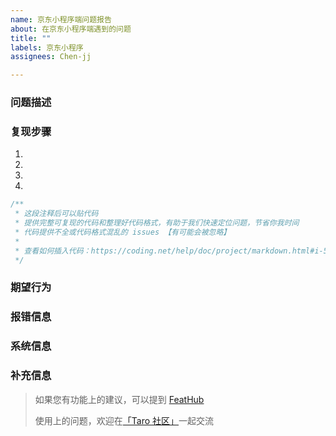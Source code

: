 ```yaml
---
name: 京东小程序端问题报告
about: 在京东小程序端遇到的问题
title: ""
labels: 京东小程序
assignees: Chen-jj

---
```


<!--
  如果是提交 bug，请搜索文档和 issue，确认以下事项：
  * 该问题没有在其他 issue 和文档讨论到，不属于重复内容
  * 除了「 补充信息」外，每一都必填
  不满足以上两点要求的 bug 报告，issue 会被直接关掉
  请多多理解，您现在的不便将会使 Taro 开发者更高效地定位你的问题，修复你的问题
  像你一样的 Taro 的使用者也可以通过搜索找到你提供的 bug，对各方都有很大好处
-->

### 问题描述

<!-- 站在其它人的角度尽可能清晰地、简洁地把问题描述清楚 -->

### 复现步骤

<!-- 复现问题的步骤。代码只贴截图，不贴文字会被视为无效issue -->

1. <!-- 打开'...' -->
2. <!-- 点击'....' -->
3. <!-- 滚动到'....' -->
4. <!-- 看见的现象... -->


```js
/**
 * 这段注释后可以贴代码
 * 提供完整可复现的代码和整理好代码格式，有助于我们快速定位问题，节省你我时间
 * 代码提供不全或代码格式混乱的 issues 【有可能会被忽略】
 * 
 * 查看如何插入代码：https://coding.net/help/doc/project/markdown.html#i-5
 */


```

### 期望行为

<!-- 请在下一行用简洁清晰的语言描述你期望的行为 -->

### 报错信息

<!-- 请在下一行贴上你的完整报错截图或文字 -->

### 系统信息

<!-- 使用`taro info`命令即可查看系统及依赖信息。将该命令运行结果贴下面即可。 -->

### 补充信息

<!-- （可选）根据你的调查研究，出现这个问题的原因可能在哪里？ -->

<!-- 感谢您的热心反馈！别忘了用preview按钮预览结果再提交 -->

> 如果您有功能上的建议，可以提到 [FeatHub](https://feathub.com/NervJS/taro)
> 
> 使用上的问题，欢迎在[「Taro 社区」](https://taro-club.jd.com/)一起交流